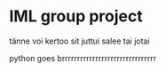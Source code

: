 # IML group project

tänne voi kertoo sit juttui salee tai jotai

python goes brrrrrrrrrrrrrrrrrrrrrrrrrrrrrrr
